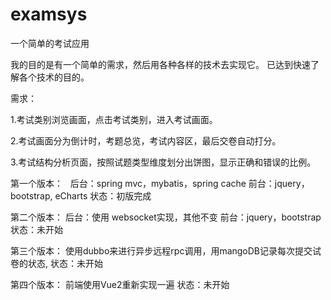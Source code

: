 # examsys
一个简单的考试应用

我的目的是有一个简单的需求，然后用各种各样的技术去实现它。
已达到快速了解各个技术的目的。

需求：

1.考试类别浏览画面，点击考试类别，进入考试画面。

2.考试画面分为倒计时，考题总览，考试内容区，最后交卷自动打分。

3.考试结构分析页面，按照试题类型维度划分出饼图，显示正确和错误的比例。
  
第一个版本：
    后台：spring mvc，mybatis，spring cache
    前台：jquery，bootstrap, eCharts
    状态：初版完成
    
第二个版本：
    后台：使用 websocket实现，其他不变
    前台：jquery，bootstrap
    状态：未开始
    
第三个版本：
	使用dubbo来进行异步远程rpc调用，用mangoDB记录每次提交试卷的状态,
	状态：未开始

第四个版本：
	前端使用Vue2重新实现一遍
	状态：未开始